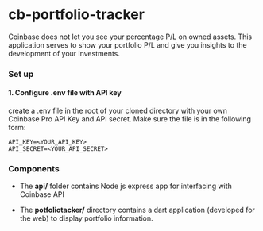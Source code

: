 # cb-portfolio-tracker

Coinbase does not let you see your percentage P/L on owned assets. This application serves to show your portfolio P/L and give you insights to the development of your investments.

### Set up

#### 1. Configure .env file with API key
create a .env file in the root of your cloned directory with your own Coinbase Pro API Key and API secret. Make sure the file is in the following form:

```
API_KEY=<YOUR_API_KEY>
API_SECRET=<YOUR_API_SECRET>
```

### Components

- The __api/__ folder contains Node js express app for interfacing with Coinbase API

- The __potfoliotacker/__ directory contains a dart application (developed for the web) to display portfolio information.